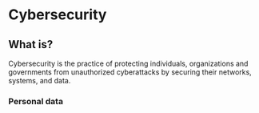 # Cybersecurity

## What is?
Cybersecurity is the practice of protecting individuals, organizations and governments  from unauthorized cyberattacks by securing their networks, systems, and data.

### Personal data 
